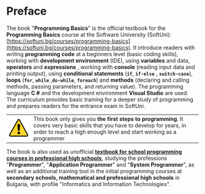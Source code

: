 # Preface

The book "**Programming Basics**" is the official textbook for the **Programming Basics** course at the Software University (SoftUni): [https://softuni.bg/courses/programming-basics](https://softuni.bg/courses/programming-basics). It introduce readers with writing **programming code** at a beginners level (basic coding skills), working with **development environment** (IDE), using **variables** and data, **operators** and **expressions** , working with **console** (reading input data and printing output), using **conditional statements** (**`if`**, **`if-else`** , **`switch-case`**), **loops** (**`for`**, **`while`** ,**`do-while`**, **`foreach`**) and **methods** (declaring and calling methods, passing parameters, and returning value). The programming language **C #** and the development environment **Visual Studio** are used. The curriculum provides basic training for a deeper study of programming and prepares readers for the entrance exam in SoftUni.

<table><tr><td><img src="/assets/alert-icon.png" style="max-width:50px" /></td>
<td>This book only gives you  <b> the first steps to programming</b>. It covers very basic skills that you have to develop for years, in order to reach a high enough level and start working as a programmer</td></tr></table>

The book is also used as unofficial **[textbook for school programming courses in professional high schools](http://softuni.foundation/projects/applied-software-developer-profession/)**, studying the professions "**Programmer**", "**Application Programmer**" and "**System Programmer**", as well as an additional training tool in the initial programming courses at **secondary schools, mathematical and professional high schools** in Bulgaria, with profile "Informatics and Information Technologies".
